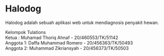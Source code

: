 # Halodog
Halodog adalah sebuah aplikasi web untuk mendiagnosis penyakit hewan.

Kelompok Tulations<br>
Ketua : Muhamad Thoriq Ahnaf - 20/460553/TK/51142<br>
Anggota 1: Daffa Muhammad Romero - 20/456363/TK/50493<br>
Anggota 2: Muhammad Zikriansyah - 20/456373/TK/50503<br>
